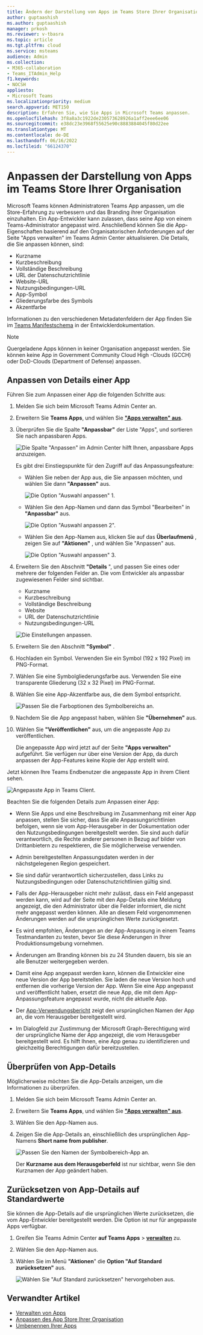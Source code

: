```yaml
---
title: Ändern der Darstellung von Apps im Teams Store Ihrer Organisation
author: guptaashish
ms.author: guptaashish
manager: prkosh
ms.reviewer: v-tbasra
ms.topic: article
ms.tgt.pltfrm: cloud
ms.service: msteams
audience: Admin
ms.collection:
- M365-collaboration
- Teams_ITAdmin_Help
f1.keywords:
- NOCSH
appliesto:
- Microsoft Teams
ms.localizationpriority: medium
search.appverid: MET150
description: Erfahren Sie, wie Sie Apps in Microsoft Teams anpassen.
ms.openlocfilehash: 3f8a8a3c1922de230573628926a1aff2eee6ee06
ms.sourcegitcommit: e38dc23e3968f55625e90c8883884045f80d22ee
ms.translationtype: MT
ms.contentlocale: de-DE
ms.lasthandoff: 06/16/2022
ms.locfileid: "66124370"
---
```

# <a name="customize-appearance-of-apps-in-your-organizations-teams-store"></a>Anpassen der Darstellung von Apps im Teams Store Ihrer Organisation

Microsoft Teams können Administratoren Teams App anpassen, um die Store-Erfahrung zu verbessern und das Branding ihrer Organisation einzuhalten. Ein App-Entwickler kann zulassen, dass seine App von einem Teams-Administrator angepasst wird. Anschließend können Sie die App-Eigenschaften basierend auf den Organisatorischen Anforderungen auf der Seite "Apps verwalten" im Teams Admin Center aktualisieren. Die Details, die Sie anpassen können, sind:

* Kurzname
* Kurzbeschreibung
* Vollständige Beschreibung
* URL der Datenschutzrichtlinie
* Website-URL
* Nutzungsbedingungen-URL
* App-Symbol
* Gliederungsfarbe des Symbols
* Akzentfarbe

Informationen zu den verschiedenen Metadatenfeldern der App finden Sie im [Teams Manifestschema](/microsoftteams/platform/resources/schema/manifest-schema) in der Entwicklerdokumentation.

> [!NOTE]
> Quergeladene Apps können in keiner Organisation angepasst werden. Sie können keine App in Government Community Cloud High -Clouds (GCCH) oder DoD-Clouds (Department of Defense) anpassen.

## <a name="customize-details-of-an-app"></a>Anpassen von Details einer App

Führen Sie zum Anpassen einer App die folgenden Schritte aus:

1. Melden Sie sich beim Microsoft Teams Admin Center an.

1. Erweitern Sie **Teams Apps**, und wählen Sie **["Apps verwalten" aus](https://admin.teams.microsoft.com/policies/manage-apps)**.

1. Überprüfen Sie die Spalte **"Anpassbar"** der Liste "Apps", und sortieren Sie nach anpassbaren Apps.

   ![Die Spalte "Anpassen" im Admin Center hilft Ihnen, anpassbare Apps anzuzeigen.](media/customizable-apps-in-tac.png)

   Es gibt drei Einstiegspunkte für den Zugriff auf das Anpassungsfeature:

   * Wählen Sie neben der App aus, die Sie anpassen möchten, und wählen Sie dann **"Anpassen"** aus.

     ![Die Option "Auswahl anpassen" 1.](media/select-app-to-customize1.png)

   * Wählen Sie den App-Namen und dann das Symbol "Bearbeiten" in **"Anpassbar"** aus.

     ![Die Option "Auswahl anpassen 2".](media/communities-microsoft.png)

   * Wählen Sie den App-Namen aus, klicken Sie auf das **Überlaufmenü** , zeigen Sie auf **"Aktionen"** , und wählen Sie "Anpassen" aus.

     ![Die Option "Auswahl anpassen" 3.](media/customize-action-menu.png)

1. Erweitern Sie den Abschnitt **"Details** ", und passen Sie eines oder mehrere der folgenden Felder an. Die vom Entwickler als anpassbar zugewiesenen Felder sind sichtbar.

    * Kurzname
    * Kurzbeschreibung
    * Vollständige Beschreibung
    * Website
    * URL der Datenschutzrichtlinie
    * Nutzungsbedingungen-URL

   ![Die Einstellungen anpassen.](media/customize-settings.png)

1. Erweitern Sie den Abschnitt **"Symbol"** .

1. Hochladen ein Symbol. Verwenden Sie ein Symbol (192 x 192 Pixel) im PNG-Format.

1. Wählen Sie eine Symbolgliederungsfarbe aus. Verwenden Sie eine transparente Gliederung (32 x 32 Pixel) im PNG-Format.

1. Wählen Sie eine App-Akzentfarbe aus, die dem Symbol entspricht.

   ![Passen Sie die Farboptionen des Symbolbereichs an.](media/customize-app-colors.png)

1. Nachdem Sie die App angepasst haben, wählen Sie **"Übernehmen"** aus.

1. Wählen Sie **"Veröffentlichen"** aus, um die angepasste App zu veröffentlichen.

   Die angepasste App wird jetzt auf der Seite **"Apps verwalten"** aufgeführt. Sie verfügen nur über eine Version der App, da durch anpassen der App-Features keine Kopie der App erstellt wird.

Jetzt können Ihre Teams Endbenutzer die angepasste App in ihrem Client sehen.

   ![Angepasste App in Teams Client.](media/contoso-app.png)

Beachten Sie die folgenden Details zum Anpassen einer App:

* Wenn Sie Apps und eine Beschreibung im Zusammenhang mit einer App anpassen, stellen Sie sicher, dass Sie alle Anpassungsrichtlinien befolgen, wenn sie vom App-Herausgeber in der Dokumentation oder den Nutzungsbedingungen bereitgestellt werden. Sie sind auch dafür verantwortlich, die Rechte anderer personen in Bezug auf bilder von Drittanbietern zu respektieren, die Sie möglicherweise verwenden.

* Admin bereitgestellten Anpassungsdaten werden in der nächstgelegenen Region gespeichert.

* Sie sind dafür verantwortlich sicherzustellen, dass Links zu Nutzungsbedingungen oder Datenschutzrichtlinien gültig sind.

* Falls der App-Herausgeber nicht mehr zulässt, dass ein Feld angepasst werden kann, wird auf der Seite mit den App-Details eine Meldung angezeigt, die den Administrator über die Felder informiert, die nicht mehr angepasst werden können. Alle an diesem Feld vorgenommenen Änderungen werden auf die ursprünglichen Werte zurückgesetzt.

* Es wird empfohlen, Änderungen an der App-Anpassung in einem Teams Testmandanten zu testen, bevor Sie diese Änderungen in Ihrer Produktionsumgebung vornehmen.

* Änderungen am Branding können bis zu 24 Stunden dauern, bis sie an alle Benutzer weitergegeben werden.

* Damit eine App angepasst werden kann, können die Entwickler eine neue Version der App bereitstellen. Sie laden die neue Version hoch und entfernen die vorherige Version der App. Wenn Sie eine App angepasst und veröffentlicht haben, ersetzt die neue App, die mit dem App-Anpassungsfeature angepasst wurde, nicht die aktuelle App.

* Der [App-Verwendungsbericht](teams-analytics-and-reports/app-usage-report.md) zeigt den ursprünglichen Namen der App an, die vom Herausgeber bereitgestellt wird.

* Im Dialogfeld zur Zustimmung der Microsoft Graph-Berechtigung wird der ursprüngliche Name der App angezeigt, die vom Herausgeber bereitgestellt wird. Es hilft Ihnen, eine App genau zu identifizieren und gleichzeitig Berechtigungen dafür bereitzustellen.

## <a name="review-app-details"></a>Überprüfen von App-Details

Möglicherweise möchten Sie die App-Details anzeigen, um die Informationen zu überprüfen.

1. Melden Sie sich beim Microsoft Teams Admin Center an.

1. Erweitern Sie **Teams Apps**, und wählen Sie **["Apps verwalten" aus](https://admin.teams.microsoft.com/policies/manage-apps)**.

1. Wählen Sie den App-Namen aus.

1. Zeigen Sie die App-Details an, einschließlich des ursprünglichen App-Namens **Short name from publisher**.

   ![Passen Sie den Namen der Symbolbereich-App an.](media/original-app-version.png)

   Der **Kurzname aus dem Herausgeberfeld** ist nur sichtbar, wenn Sie den Kurznamen der App geändert haben.

## <a name="reset-app-details-to-default-values"></a>Zurücksetzen von App-Details auf Standardwerte

Sie können die App-Details auf die ursprünglichen Werte zurücksetzen, die vom App-Entwickler bereitgestellt werden. Die Option ist nur für angepasste Apps verfügbar.

1. Greifen Sie Teams Admin Center **auf Teams Apps** > **[verwalten](https://admin.teams.microsoft.com/policies/manage-apps)** zu.

1. Wählen Sie den App-Namen aus.

1. Wählen Sie im Menü **"Aktionen**" die **Option "Auf Standard zurücksetzen"** aus.

   ![Wählen Sie "Auf Standard zurücksetzen" hervorgehoben aus.](media/select-reset.png)

## <a name="related-article"></a>Verwandter Artikel

* [Verwalten von Apps](manage-apps.md)
* [Anpassen des App Store Ihrer Organisation](customize-your-app-store.md)
* [Umbenennen Ihrer Apps](https://techcommunity.microsoft.com/t5/microsoft-teams-blog/rebrand-apps-to-your-own-organization-s-branding-with-app/ba-p/2376296)
